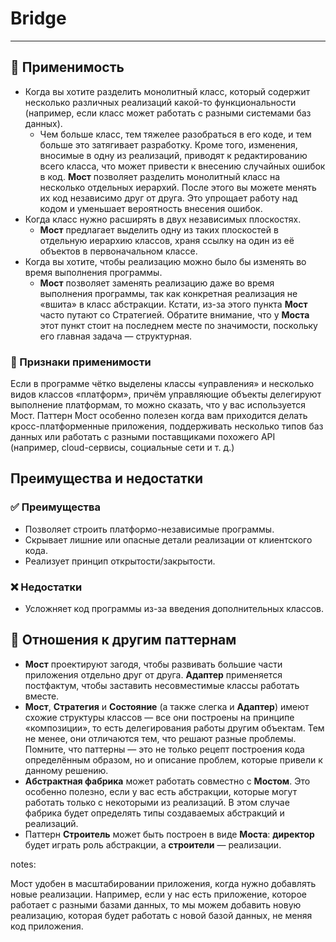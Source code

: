 # Bridge

___

## 🤔 Применимость

- Когда вы хотите разделить монолитный класс, который содержит несколько
различных реализаций какой-то функциональности (например, если класс может
работать с разными системами баз данных).
  - Чем больше класс, тем тяжелее разобраться в его коде, и тем больше это
затягивает разработку. Кроме того, изменения, вносимые в одну из реализаций,
приводят к редактированию всего класса, что может привести к внесению случайных
ошибок в код. **Мост** позволяет разделить монолитный класс на несколько
отдельных иерархий. После этого вы можете менять их код независимо друг от друга.
Это упрощает работу над кодом и уменьшает вероятность внесения ошибок.
- Когда класс нужно расширять в двух независимых плоскостях.
  - **Мост** предлагает выделить одну из таких плоскостей в отдельную иерархию
классов, храня ссылку на один из её объектов в первоначальном классе.
- Когда вы хотите, чтобы реализацию можно было бы изменять во время выполнения программы.
  - **Мост** позволяет заменять реализацию даже во время выполнения программы,
так как конкретная реализация не «вшита» в класс абстракции. Кстати, из-за этого
пункта **Мост** часто путают со Стратегией. Обратите внимание, что у **Моста**
этот пункт стоит на последнем месте по значимости, поскольку его главная задача —
структурная.

### 🎯 Признаки применимости

Если в программе чётко выделены классы «управления» и несколько видов классов
«платформ», причём управляющие объекты делегируют выполнение платформам,
то можно сказать, что у вас используется Мост. Паттерн Мост особенно полезен
когда вам приходится делать кросс-платформенные приложения, поддерживать
несколько типов баз данных или работать с разными поставщиками похожего API
(например, cloud-сервисы, социальные сети и т. д.)

## Преимущества и недостатки

### ✅ Преимущества

- Позволяет строить платформо-независимые программы.
- Скрывает лишние или опасные детали реализации от клиентского кода.
- Реализует принцип открытости/закрытости.

### ❌ Недостатки

- Усложняет код программы из-за введения дополнительных классов.

## 🔁 Отношения к другим паттернам

- **Мост** проектируют загодя, чтобы развивать большие части приложения отдельно
друг от друга. **Адаптер** применяется постфактум, чтобы заставить несовместимые
классы работать вместе.
- **Мост**, **Стратегия** и **Состояние** (а также слегка и **Адаптер**) имеют
схожие структуры классов — все они построены на принципе «композиции», то есть
делегирования работы другим объектам. Тем не менее, они отличаются тем, что
решают разные проблемы. Помните, что паттерны — это не только рецепт построения
кода определённым образом, но и описание проблем, которые привели к данному решению.
- **Абстрактная фабрика** может работать совместно с **Мостом**. Это особенно
полезно, если у вас есть абстракции, которые могут работать только с некоторыми
из реализаций. В этом случае фабрика будет определять типы создаваемых абстракций
и реализаций.
- Паттерн **Строитель** может быть построен в виде **Моста**: **директор** будет
играть роль абстракции, а **строители** — реализации.

notes:

Мост удобен в масштабировании приложения, когда нужно добавлять новые
реализации. Например, если у нас есть приложение, которое работает с разными
базами данных, то мы можем добавить новую реализацию, которая будет работать с
новой базой данных, не меняя код приложения.
